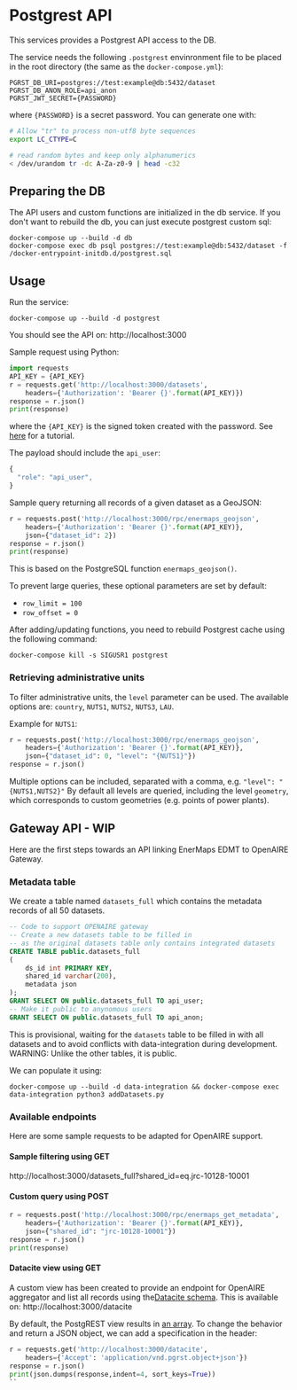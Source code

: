 # Postgrest API

This services provides a Postgrest API access to the DB.

The service needs the following `.postgrest` envinronment file to be placed in the root directory (the same as the `docker-compose.yml`):

```
PGRST_DB_URI=postgres://test:example@db:5432/dataset
PGRST_DB_ANON_ROLE=api_anon
PGRST_JWT_SECRET={PASSWORD}
```
where `{PASSWORD}` is a secret password.
You can generate one with:
```bash
# Allow "tr" to process non-utf8 byte sequences
export LC_CTYPE=C

# read random bytes and keep only alphanumerics
< /dev/urandom tr -dc A-Za-z0-9 | head -c32
```

## Preparing the DB
The API users and custom functions are initialized in the db service.
If you don't want to rebuild the db, you can just execute postgrest custom sql:

```
docker-compose up --build -d db
docker-compose exec db psql postgres://test:example@db:5432/dataset -f /docker-entrypoint-initdb.d/postgrest.sql
```

## Usage

Run the service:
```
docker-compose up --build -d postgrest
```

You should see the API on:
http://localhost:3000

Sample request using Python:

```python
import requests
API_KEY = {API_KEY}
r = requests.get('http://localhost:3000/datasets',
	headers={'Authorization': 'Bearer {}'.format(API_KEY)})
response = r.json()
print(response)
```
where the `{API_KEY}` is the signed token created with the password. See [here](https://postgrest.org/en/v7.0.0/tutorials/tut1.html) for a tutorial.

The payload should include the `api_user`:

```javascript
{
  "role": "api_user",
}
```

Sample query returning all records of a given dataset as a GeoJSON:
```python
r = requests.post('http://localhost:3000/rpc/enermaps_geojson',
	headers={'Authorization': 'Bearer {}'.format(API_KEY)},
	json={"dataset_id": 2})
response = r.json()
print(response)
```
This is based on the PostgreSQL function `enermaps_geojson()`.

To prevent large queries, these optional parameters are set by default:

- `row_limit = 100`
- `row_offset = 0`

After adding/updating functions, you need to rebuild Postgrest cache using the following command:

```docker-compose kill -s SIGUSR1 postgrest```

### Retrieving administrative units
To filter administrative units, the `level` parameter can be used.
The available options are: `country`, `NUTS1`, `NUTS2`, `NUTS3`, `LAU`.

Example for `NUTS1`:
```python
r = requests.post('http://localhost:3000/rpc/enermaps_geojson',
	headers={'Authorization': 'Bearer {}'.format(API_KEY)},
	json={"dataset_id": 0, "level": "{NUTS1}"})
response = r.json()
```
Multiple options can be included, separated with a comma, e.g. `"level": "{NUTS1,NUTS2}"`
By default all levels are queried, including the level `geometry`, which corresponds to custom geometries (e.g. points of power plants).


## Gateway API - WIP
Here are the first steps towards an API linking EnerMaps EDMT to OpenAIRE Gateway.

### Metadata table
We create a table named `datasets_full` which contains the metadata records of all 50 datasets.
```sql
-- Code to support OPENAIRE gateway
-- Create a new datasets table to be filled in
-- as the original datasets table only contains integrated datasets
CREATE TABLE public.datasets_full
(
    ds_id int PRIMARY KEY,
    shared_id varchar(200),
    metadata json
);
GRANT SELECT ON public.datasets_full TO api_user;
-- Make it public to anynomous users
GRANT SELECT ON public.datasets_full TO api_anon;
```
This is provisional, waiting for the `datasets` table to be filled in with all datasets and to avoid conflicts with data-integration during development.
WARNING: Unlike the other tables, it is public.

We can populate it using:

```
docker-compose up --build -d data-integration && docker-compose exec data-integration python3 addDatasets.py
```

### Available endpoints
Here are some sample requests to be adapted for OpenAIRE support.

#### Sample filtering using GET
http://localhost:3000/datasets_full?shared_id=eq.jrc-10128-10001

#### Custom query using POST
```python
r = requests.post('http://localhost:3000/rpc/enermaps_get_metadata',
	headers={'Authorization': 'Bearer {}'.format(API_KEY)},
	json={"shared_id": "jrc-10128-10001"})
response = r.json()
print(response)
```

#### Datacite view using GET
A custom view has been created to provide an endpoint for OpenAIRE aggregator and list all records using the[Datacite schema](https://support.datacite.org/docs/api-get-lists).
This is available on: http://localhost:3000/datacite

By default, the PostgREST view results in [an array](https://postgrest.org/en/v7.0.0/api.html#singular-or-plural).
To change the behavior and return a JSON object, we can add a specification in the header:

```python
r = requests.get('http://localhost:3000/datacite',
	headers={'Accept': 'application/vnd.pgrst.object+json'})
response = r.json()
print(json.dumps(response,indent=4, sort_keys=True))
``
